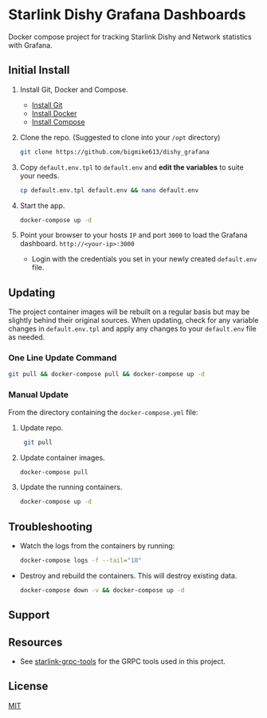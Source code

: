 # Starlink Dishy Grafana Dashboards



Docker compose project for tracking Starlink Dishy and Network statistics with Grafana.

## Initial Install

1. Install Git, Docker and Compose.
    - [Install Git](https://git-scm.com/book/en/v2/Getting-Started-Installing-Git)
    - [Install Docker](https://docs.docker.com/get-docker)
    - [Install Compose](https://docs.docker.com/compose/install)

1. Clone the repo. (Suggested to clone into your `/opt` directory)

   ```bash
   git clone https://github.com/bigmike613/dishy_grafana
    ```

1. Copy `default.env.tpl` to `default.env` and **edit the variables** to suite your needs.

   ```bash
   cp default.env.tpl default.env && nano default.env
   ```

1. Start the app.

   ```bash
   docker-compose up -d
   ```

1. Point your browser to your hosts `IP` and port `3000` to load the Grafana dashboard. `http://<your-ip>:3000`

    - Login with the credentials you set in your newly created `default.env` file.

## Updating

The project container images will be rebuilt on a regular basis but may be slightly behind their original sources.
When updating, check for any variable changes in `default.env.tpl` and apply any changes to your `default.env` file as needed.

### One Line Update Command

```bash
git pull && docker-compose pull && docker-compose up -d
```

### Manual Update

From the directory containing the `docker-compose.yml` file:

1. Update repo.

   ```bash
    git pull
   ```

1. Update container images.

   ```bash
   docker-compose pull
   ```

1. Update the running containers.

   ```bash
   docker-compose up -d
   ```

## Troubleshooting

- Watch the logs from the containers by running:

   ```bash
   docker-compose logs -f --tail="10"
   ```

- Destroy and rebuild the containers. This will destroy existing data.

   ```bash
   docker-compose down -v && docker-compose up -d
   ```

## Support

## Resources

- See [starlink-grpc-tools](https://github.com/sparky8512/starlink-grpc-tools) for the GRPC tools used in this project.

## License

[MIT](LICENSE.md)
